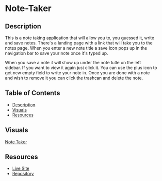 # Note-Taker

## Description

This is a note taking application that will allow you to, you guessed it, write and save notes. There's a landing page with a link that will take you to the notes page. When you enter a new note title a save icon pops up in the navigation bar to save your note once it's typed up. 

When you save a note it will show up under the note tutle on the left sidebar. If you want to view it again just click it. You can use the plus icon to get new empty field to write your note in. Once you are done with a note and wish to remove it you can click the trashcan and delete the note. 

## Table of Contents 
- [Description](#description)
- [Visuals](#visuals)
- [Resources](#resources)

## Visuals

[Note Taker](https://www.awesomescreenshot.com/video/9600503?key=fd5db1898aec66039b9b3ec70650ea1a)

## Resources

- [Live Site]()
- [Repository](https://github.com/grilledcheeseplease/Note-Taker)